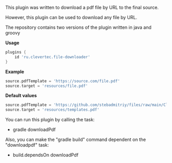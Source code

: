 This plugin was written to download a pdf file by URL to the final source. 

However, this plugin can be used to download any file by URL.

The repository contains two versions of the plugin written in java and groovy

**Usage**

```gradle
plugins {
    id 'ru.clevertec.file-downloader'
}
```

**Example**
```gradle
source.pdfTemplate = 'https://source.com/file.pdf'
source.target = 'resources/file.pdf'
```

**Default values**
```gradle
source.pdfTemplate = 'https://github.com/stebadmitriy/files/raw/main/Clevertec_Template.pdf'
source.target = 'resources/templates.pdf'
```

You can run this plugin by calling the task:
 * gradle downloadPdf
 
Also, you can make the "gradle build" command dependent on the "downloadpdf" task:
* build.dependsOn downloadPdf
 